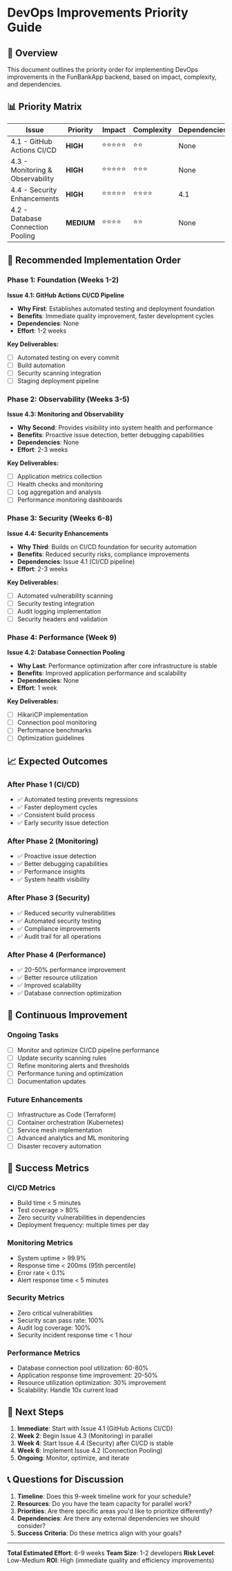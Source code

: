 # DevOps Improvements Priority Guide

## 🎯 **Overview**
This document outlines the priority order for implementing DevOps improvements in the FunBankApp backend, based on impact, complexity, and dependencies.

## 📊 **Priority Matrix**

| Issue | Priority | Impact | Complexity | Dependencies | Timeline |
|-------|----------|--------|------------|--------------|----------|
| 4.1 - GitHub Actions CI/CD | **HIGH** | ⭐⭐⭐⭐⭐ | ⭐⭐ | None | 1-2 weeks |
| 4.3 - Monitoring & Observability | **HIGH** | ⭐⭐⭐⭐⭐ | ⭐⭐⭐ | None | 2-3 weeks |
| 4.4 - Security Enhancements | **HIGH** | ⭐⭐⭐⭐⭐ | ⭐⭐⭐⭐ | 4.1 | 2-3 weeks |
| 4.2 - Database Connection Pooling | **MEDIUM** | ⭐⭐⭐⭐ | ⭐⭐ | None | 1 week |

## 🚀 **Recommended Implementation Order**

### **Phase 1: Foundation (Weeks 1-2)**
**Issue 4.1: GitHub Actions CI/CD Pipeline**
- **Why First**: Establishes automated testing and deployment foundation
- **Benefits**: Immediate quality improvement, faster development cycles
- **Dependencies**: None
- **Effort**: 1-2 weeks

**Key Deliverables:**
- [ ] Automated testing on every commit
- [ ] Build automation
- [ ] Security scanning integration
- [ ] Staging deployment pipeline

### **Phase 2: Observability (Weeks 3-5)**
**Issue 4.3: Monitoring and Observability**
- **Why Second**: Provides visibility into system health and performance
- **Benefits**: Proactive issue detection, better debugging capabilities
- **Dependencies**: None
- **Effort**: 2-3 weeks

**Key Deliverables:**
- [ ] Application metrics collection
- [ ] Health checks and monitoring
- [ ] Log aggregation and analysis
- [ ] Performance monitoring dashboards

### **Phase 3: Security (Weeks 6-8)**
**Issue 4.4: Security Enhancements**
- **Why Third**: Builds on CI/CD foundation for security automation
- **Benefits**: Reduced security risks, compliance improvements
- **Dependencies**: Issue 4.1 (CI/CD pipeline)
- **Effort**: 2-3 weeks

**Key Deliverables:**
- [ ] Automated vulnerability scanning
- [ ] Security testing integration
- [ ] Audit logging implementation
- [ ] Security headers and validation

### **Phase 4: Performance (Week 9)**
**Issue 4.2: Database Connection Pooling**
- **Why Last**: Performance optimization after core infrastructure is stable
- **Benefits**: Improved application performance and scalability
- **Dependencies**: None
- **Effort**: 1 week

**Key Deliverables:**
- [ ] HikariCP implementation
- [ ] Connection pool monitoring
- [ ] Performance benchmarks
- [ ] Optimization guidelines

## 📈 **Expected Outcomes**

### **After Phase 1 (CI/CD)**
- ✅ Automated testing prevents regressions
- ✅ Faster deployment cycles
- ✅ Consistent build process
- ✅ Early security issue detection

### **After Phase 2 (Monitoring)**
- ✅ Proactive issue detection
- ✅ Better debugging capabilities
- ✅ Performance insights
- ✅ System health visibility

### **After Phase 3 (Security)**
- ✅ Reduced security vulnerabilities
- ✅ Automated security testing
- ✅ Compliance improvements
- ✅ Audit trail for all operations

### **After Phase 4 (Performance)**
- ✅ 20-50% performance improvement
- ✅ Better resource utilization
- ✅ Improved scalability
- ✅ Database connection optimization

## 🔄 **Continuous Improvement**

### **Ongoing Tasks**
- [ ] Monitor and optimize CI/CD pipeline performance
- [ ] Update security scanning rules
- [ ] Refine monitoring alerts and thresholds
- [ ] Performance tuning and optimization
- [ ] Documentation updates

### **Future Enhancements**
- [ ] Infrastructure as Code (Terraform)
- [ ] Container orchestration (Kubernetes)
- [ ] Service mesh implementation
- [ ] Advanced analytics and ML monitoring
- [ ] Disaster recovery automation

## 📝 **Success Metrics**

### **CI/CD Metrics**
- Build time < 5 minutes
- Test coverage > 80%
- Zero security vulnerabilities in dependencies
- Deployment frequency: multiple times per day

### **Monitoring Metrics**
- System uptime > 99.9%
- Response time < 200ms (95th percentile)
- Error rate < 0.1%
- Alert response time < 5 minutes

### **Security Metrics**
- Zero critical vulnerabilities
- Security scan pass rate: 100%
- Audit log coverage: 100%
- Security incident response time < 1 hour

### **Performance Metrics**
- Database connection pool utilization: 60-80%
- Application response time improvement: 20-50%
- Resource utilization optimization: 30% improvement
- Scalability: Handle 10x current load

## 🎯 **Next Steps**

1. **Immediate**: Start with Issue 4.1 (GitHub Actions CI/CD)
2. **Week 2**: Begin Issue 4.3 (Monitoring) in parallel
3. **Week 4**: Start Issue 4.4 (Security) after CI/CD is stable
4. **Week 6**: Implement Issue 4.2 (Connection Pooling)
5. **Ongoing**: Monitor, optimize, and iterate

## 📞 **Questions for Discussion**

1. **Timeline**: Does this 9-week timeline work for your schedule?
2. **Resources**: Do you have the team capacity for parallel work?
3. **Priorities**: Are there specific areas you'd like to prioritize differently?
4. **Dependencies**: Are there any external dependencies we should consider?
5. **Success Criteria**: Do these metrics align with your goals?

---

**Total Estimated Effort**: 6-9 weeks
**Team Size**: 1-2 developers
**Risk Level**: Low-Medium
**ROI**: High (immediate quality and efficiency improvements) 
